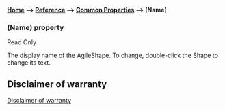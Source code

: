 **[Home](/) --> [Reference](/ref) --> [Common Properties](/ref/common) --> (Name)**

### (Name) property 

Read Only
 
The display name of the AgileShape. To change, double-click the Shape to change its text.

## Disclaimer of warranty

[Disclaimer of warranty](../../guides/common/DisclaimerOfWarranty.md)